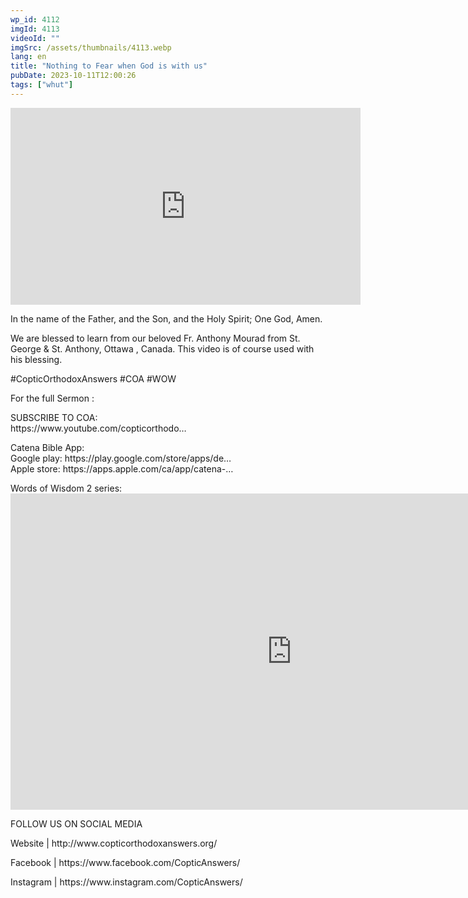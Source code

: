 ```yaml
---
wp_id: 4112
imgId: 4113
videoId: ""
imgSrc: /assets/thumbnails/4113.webp
lang: en
title: "Nothing to Fear when God is with us"
pubDate: 2023-10-11T12:00:26
tags: ["whut"]
---
```


<!-- page: 6 -->

<p><iframe loading="lazy" width="560" height="315" src="https://www.youtube.com/embed/vkaC6bTxjZg?si=-i93dWVklsHN6Nda" title="YouTube video player" frameborder="0" allow="accelerometer; autoplay; clipboard-write; encrypted-media; gyroscope; picture-in-picture; web-share" allowfullscreen></iframe></p>
<p>In the name of the Father, and the Son, and the Holy Spirit; One God, Amen. </p>
<p>We are blessed to learn from our beloved Fr. Anthony Mourad from St. George & St. Anthony, Ottawa , Canada. This video is of course used with his blessing.</p>
<p>#CopticOrthodoxAnswers​ #COA​ #WOW​</p>
<p>For the full Sermon :</p>
<p>SUBSCRIBE TO COA:<br />
 https://www.youtube.com/copticorthodo​&#8230; </p>
<p>Catena Bible App:<br />
Google play: https://play.google.com/store/apps/de&#8230;​<br />
Apple store: https://apps.apple.com/ca/app/catena-​​&#8230;</p>
<p>Words of Wisdom 2 series:<br />
<iframe loading="lazy" title="Be my instructor, O Lord Meditation on Tuesday of Holy Pascha." width="900" height="506" src="https://www.youtube.com/embed/YrcJkpmGbec?list=PLA20bNyz8F1DWwPAaKKwnEtNmB4URhPL4" frameborder="0" allow="accelerometer; autoplay; clipboard-write; encrypted-media; gyroscope; picture-in-picture; web-share" allowfullscreen></iframe></p>
<p>FOLLOW US ON SOCIAL MEDIA</p>
<p>Website | http://www.copticorthodoxanswers.org/​ </p>
<p>Facebook | https://www.facebook.com/CopticAnswers/​ </p>
<p>Instagram | https://www.instagram.com/CopticAnswers/</p>
